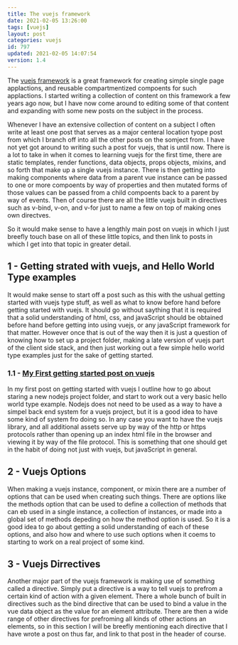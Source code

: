 ```yaml
---
title: The vuejs framework
date: 2021-02-05 13:26:00
tags: [vuejs]
layout: post
categories: vuejs
id: 797
updated: 2021-02-05 14:07:54
version: 1.4
---
```


The [vuejs framework](https://en.wikipedia.org/wiki/Vue.js) is a great framework for creating simple single page applactions, and reusable compartmentized compoents for such applactions. I started writing a collection of content on this framework a few years ago now, but I have now come around to editing some of that content and expanding with some new posts on the subject in the process.

Whenever I have an extensive collection of content on a subject I often write at least one post that serves as a major centeral location tyope post from which I branch off into all the other posts on the somject from. I have not yet got around to writing such a post for vuejs, that is until now. There is a lot to take in when it comes to learning vuejs for the first time, there are static templates, render functions, data objects, props objects, mixins, and so forth that make up a single vuejs instance. There is then getting into making components where data from a parent vue instance can be passed to one or more compoents by way of properties and then mutated forms of those values can be passed from a child compoents back to a parent by way of events. Then of course there are all the little vuejs built in directives such as v-bind, v-on, and v-for just to name a few on top of making ones own directves.

So it would make sense to have a lengthly main post on vuejs in which I just breefly touch base on all of these little topics, and then link to posts in which I get into that topic in greater detail.

<!-- more -->


## 1 - Getting strated with vuejs, and Hello World Type examples

It would make sense to start off a post such as this with the ushual getting started with vuejs type stuff, as well as what to know before hand before getting started with vuejs. It should go without saything that it is required that a solid understanding of html, css, and javaScript should be obtained before hand before getting into using vuejs, or any javaScript framework for that matter. However once that is out of the way then it is just a question of knowing how to set up a project folder, making a late version of vuejs part of the client side stack, and then just working out a few simple hello world type examples just for the sake of getting started.

### 1.1 - [My First getting started post on vuejs](/2019/05/05/vuejs-getting-started)

In my first post on getting started with vuejs I outline how to go about staring a new nodejs project folder, and start to work out a very basic hello world type example. Nodejs does not need to be used as a way to have a simpel back end system for a vuejs project, but it is a good idea to have some kind of system fro doing so. In any case you want to have the vuejs library, and all additional assets serve up by way of the http or https protocols rather than opening up an index html file in the browser and viewing it by way of the file protocol. This is something that one should get in the habit of doing not just with vuejs, but javaScript in general.


## 2 - Vuejs Options

When making a vuejs instance, component, or mixin there are a number of options that can be used when creating such things. There are options like the methods option that can be used to define a collection of methods that can eb used in a single instance, a collection of instances, or made into a global set of methods depeding on how the method option is used. So it is a good idea to go about getting a solid understanding of each of these options, and also how and where to use such options when it coems to starting to work on a real project of some kind.


## 3 - Vuejs Dirrectives

Another major part of the vuejs framework is making use of something called a directive. Simply put a directive is a way to tell vuejs to prefrom a certain kind of action with a given element. There a whole bunch of built in directives such as the bind directive that can be used to bind a value in the vue data object as the value for an element attribute. There are then a wide range of other directives for prefroming all kinds of other actions an elements, so in this section I will be breefly mentioning each directive that I have wrote a post on thus far, and link to that post in the header of course. 

